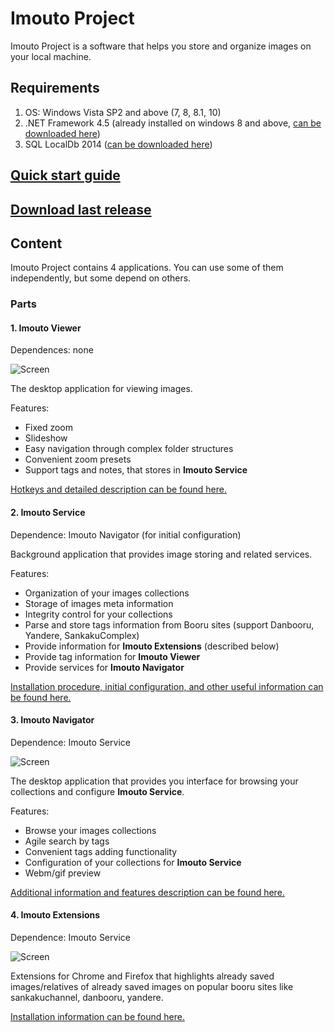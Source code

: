 # Imouto Project
Imouto Project is a software  that helps you store and organize images on your local machine.

## Requirements
1. OS: Windows Vista SP2 and above (7, 8, 8.1, 10)
2. .NET Framework 4.5 (already installed on windows  8 and above, [can be downloaded here](https://www.microsoft.com/ru-ru/download/details.aspx?id=42642))
3. SQL LocalDb 2014 ([can be downloaded here](https://www.microsoft.com/en-US/download/details.aspx?id=42299))

## [Quick start guide](https://github.com/ImoutoChan/ImoutoProject/wiki/Quick-start-guide)

## [Download last release](https://github.com/ImoutoChan/ImoutoProject/releases)

## Content
Imouto Project contains 4 applications. You can use some of them independently, but some depend on others.

### Parts

#### 1. Imouto Viewer
Dependences: none

![Screen](https://dl.dropbox.com/s/6vygurlfirce8rl/2015-10-10_22-10-55.png)

The desktop application for viewing images. 

Features:
* Fixed zoom
* Slideshow
* Easy navigation through complex folder structures
* Convenient zoom presets
* Support tags and notes, that stores in **Imouto Service**

[Hotkeys and detailed description can be found here.](https://github.com/ImoutoChan/ImoutoProject/wiki/Imouto-Viewer)

#### 2. Imouto Service
Dependence: Imouto Navigator (for initial configuration)

Background application that provides image storing and related services.

Features:
* Organization of your images collections
* Storage of images meta information
* Integrity control for your collections
* Parse and store tags information from Booru sites (support Danbooru, Yandere, SankakuComplex)
* Provide information for **Imouto Extensions** (described below)
* Provide tag information for **Imouto Viewer**
* Provide services for **Imouto Navigator**

[Installation procedure, initial configuration, and other useful information can be found here.](https://github.com/ImoutoChan/ImoutoProject/wiki/Imouto-Service)

#### 3. Imouto Navigator
Dependence: Imouto Service

![Screen](https://dl.dropbox.com/s/030cmr8qsi1giqh/2015-10-10_22-25-15.png?dl=0)

The desktop application that provides you interface for browsing your collections and configure **Imouto Service**.

Features:
* Browse your images collections
* Agile search by tags
* Convenient tags adding functionality
* Configuration of your collections for **Imouto Service**
* Webm/gif preview

[Additional information and features description can be found here.](https://github.com/ImoutoChan/ImoutoProject/wiki/Imouto-Navigator)

#### 4. Imouto Extensions
Dependence: Imouto Service

![Screen](https://dl.dropbox.com/s/elf3rkcfkf4esxx/2015-10-10_21-28-43.png?dl=0)

Extensions for Chrome and Firefox that highlights already saved images/relatives of already saved images on popular booru sites like sankakuchannel, danbooru, yandere.

[Installation information can be found here.](https://github.com/ImoutoChan/ImoutoProject/wiki/Imouto-Extensions)
